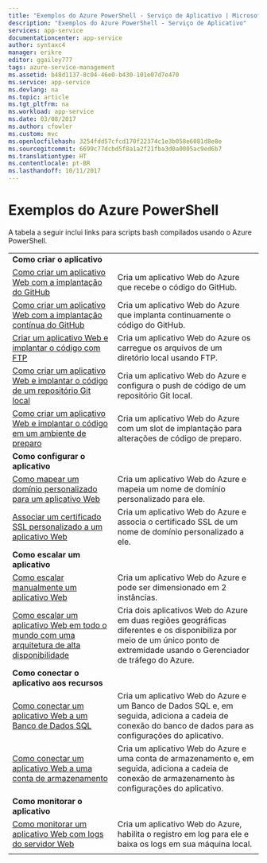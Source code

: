 ```yaml
---
title: "Exemplos do Azure PowerShell - Serviço de Aplicativo | Microsoft Docs"
description: "Exemplos do Azure PowerShell - Serviço de Aplicativo"
services: app-service
documentationcenter: app-service
author: syntaxc4
manager: erikre
editor: ggailey777
tags: azure-service-management
ms.assetid: b48d1137-8c04-46e0-b430-101e07d7e470
ms.service: app-service
ms.devlang: na
ms.topic: article
ms.tgt_pltfrm: na
ms.workload: app-service
ms.date: 03/08/2017
ms.author: cfowler
ms.custom: mvc
ms.openlocfilehash: 3254fdd57cfcd170f22374c1e3b058e6081d8e8e
ms.sourcegitcommit: 6699c77dcbd5f8a1a2f21fba3d0a0005ac9ed6b7
ms.translationtype: HT
ms.contentlocale: pt-BR
ms.lasthandoff: 10/11/2017
---
```

# <a name="azure-powershell-samples"></a>Exemplos do Azure PowerShell

A tabela a seguir inclui links para scripts bash compilados usando o Azure PowerShell.

| | |
|-|-|
|**Como criar o aplicativo**||
| [Como criar um aplicativo Web com a implantação do GitHub](./scripts/app-service-powershell-deploy-github.md?toc=%2fpowershell%2fmodule%2ftoc.json)| Cria um aplicativo Web do Azure que recebe o código do GitHub. |
| [Como criar um aplicativo Web com a implantação contínua do GitHub](./scripts/app-service-powershell-continuous-deployment-github.md?toc=%2fpowershell%2fmodule%2ftoc.json)| Cria um aplicativo Web do Azure que implanta continuamente o código do GitHub. |
| [Criar um aplicativo Web e implantar o código com FTP](./scripts/app-service-powershell-deploy-ftp.md?toc=%2fpowershell%2fmodule%2ftoc.json) | Cria um aplicativo Web do Azure os carregue os arquivos de um diretório local usando FTP. |
| [Como criar um aplicativo Web e implantar o código de um repositório Git local](./scripts/app-service-powershell-deploy-local-git.md?toc=%2fpowershell%2fmodule%2ftoc.json) | Cria um aplicativo Web do Azure e configura o push de código de um repositório Git local. |
| [Como criar um aplicativo Web e implantar o código em um ambiente de preparo](./scripts/app-service-powershell-deploy-staging-environment.md?toc=%2fpowershell%2fmodule%2ftoc.json) | Cria um aplicativo Web do Azure com um slot de implantação para alterações de código de preparo. |
|**Como configurar o aplicativo**||
| [Como mapear um domínio personalizado para um aplicativo Web](./scripts/app-service-powershell-configure-custom-domain.md?toc=%2fpowershell%2fmodule%2ftoc.json)| Cria um aplicativo Web do Azure e mapeia um nome de domínio personalizado para ele. |
| [Associar um certificado SSL personalizado a um aplicativo Web](./scripts/app-service-powershell-configure-ssl-certificate.md?toc=%2fpowershell%2fmodule%2ftoc.json)| Cria um aplicativo Web do Azure e associa o certificado SSL de um nome de domínio personalizado a ele. |
|**Como escalar um aplicativo**||
| [Como escalar manualmente um aplicativo Web](./scripts/app-service-powershell-scale-manual.md?toc=%2fpowershell%2fmodule%2ftoc.json) | Cria um aplicativo Web do Azure e pode ser dimensionado em 2 instâncias. |
| [Como escalar um aplicativo Web em todo o mundo com uma arquitetura de alta disponibilidade](./scripts/app-service-powershell-scale-high-availability.md?toc=%2fpowershell%2fmodule%2ftoc.json) | Cria dois aplicativos Web do Azure em duas regiões geográficas diferentes e os disponibiliza por meio de um único ponto de extremidade usando o Gerenciador de tráfego do Azure. |
|**Como conectar o aplicativo aos recursos**||
| [Como conectar um aplicativo Web a um Banco de Dados SQL](./scripts/app-service-powershell-connect-to-sql.md?toc=%2fpowershell%2fmodule%2ftoc.json)| Cria um aplicativo Web do Azure e um Banco de Dados SQL e, em seguida, adiciona a cadeia de conexão do banco de dados para as configurações do aplicativo. |
| [Como conectar um aplicativo Web a uma conta de armazenamento](./scripts/app-service-powershell-connect-to-storage.md?toc=%2fpowershell%2fmodule%2ftoc.json)| Cria um aplicativo Web do Azure e uma conta de armazenamento e, em seguida, adiciona a cadeia de conexão de armazenamento às configurações do aplicativo. |
|**Como monitorar o aplicativo**||
| [Como monitorar um aplicativo Web com logs do servidor Web](./scripts/app-service-powershell-monitor.md?toc=%2fpowershell%2fmodule%2ftoc.json) | Cria um aplicativo Web do Azure, habilita o registro em log para ele e baixa os logs em sua máquina local. |
| | |
